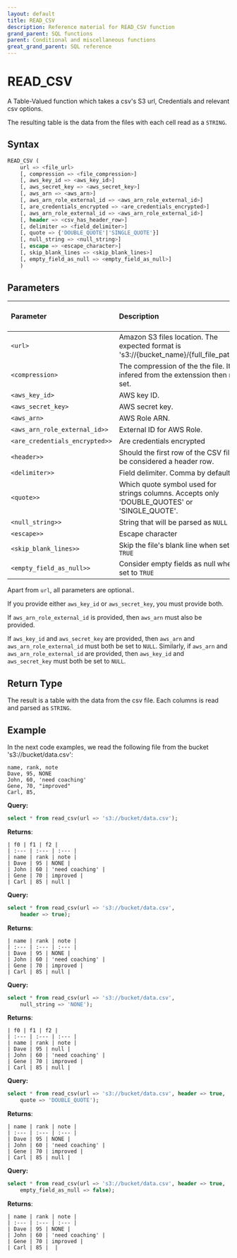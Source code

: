 ```yaml
---
layout: default
title: READ_CSV
description: Reference material for READ_CSV function
grand_parent: SQL functions
parent: Conditional and miscellaneous functions
great_grand_parent: SQL reference
---
```


# READ_CSV

A Table-Valued function which takes a csv's S3 url, Credentials and relevant csv options.

The resulting table is the data from the files with each cell read as a `STRING`.

## Syntax

```sql
READ_CSV ( 
    url => <file_url>
    [, compression => <file_compression>]
    [, aws_key_id => <aws_key_id>]
    [, aws_secret_key => <aws_secret_key>]
    [, aws_arn => <aws_arn>]
    [, aws_arn_role_external_id => <aws_arn_role_external_id>]
    [, are_credentials_encrypted => <are_credentials_encrypted>]
    [, aws_arn_role_external_id => <aws_arn_role_external_id>]
    [, header => <csv_has_header_row>]
    [, delimiter => <field_delimiter>]
    [, quote => {'DOUBLE_QUOTE'|'SINGLE_QUOTE'}]
    [, null_string => <null_string>]
    [, escape => <escape_character>]
    [, skip_blank_lines => <skip_blank_lines>]
    [, empty_field_as_null => <empty_field_as_null>]
    )
```

## Parameters

| Parameter                     | Description                                                                                      | Supported input types |
|:------------------------------|:-------------------------------------------------------------------------------------------------|:----------------------|
| `<url>`                       | Amazon S3 files location. The expected format is 's3://{bucket_name}/{full_file_path}'.          | `TEXT`                |
| `<compression>`               | The compression of the the file. It is infered from the extenssion then not set.                 | `TEXT`                |
| `<aws_key_id>`                | AWS key ID.                                                                                      | `TEXT`                |
| `<aws_secret_key>`            | AWS secret key.                                                                                  | `TEXT`                |
| `<aws_arn>`                   | AWS Role ARN.                                                                                    | `TEXT`                |
| `<aws_arn_role_external_id>>` | External ID for AWS Role.                                                                        | `TEXT`                |
| `<are_credentials_encrypted>>`| Are credentials encrypted                                                                        | `BOOL`                |
| `<header>>`                   | Should the first row of the CSV file be considered a header row.                                 | `TEXT`                |
| `<delimiter>>`                | Field delimiter. Comma by default `,`                                                            | `TEXT`                |
| `<quote>>`                    | Which quote symbol used for strings columns. Accepts only 'DOUBLE_QUOTES' or 'SINGLE_QUOTE'.     | `TEXT`                |
| `<null_string>>`              | String that will be parsed as `NULL`                                                             | `TEXT`                |
| `<escape>>`                   | Escape character                                                                                 | `TEXT`                |
| `<skip_blank_lines>>`         | Skip the file's blank line when set to `TRUE`                                                    | `BOOL`                |
| `<empty_field_as_null>>`      | Consider empty fields as null when set to `TRUE`                                                 | `BOOL`                |


Apart from `url`, all parameters are optional..

If you provide either `aws_key_id` or `aws_secret_key`, you must provide both.

If `aws_arn_role_external_id` is provided, then `aws_arn` must also be provided.

If `aws_key_id` and `aws_secret_key` are provided, then `aws_arn` and `aws_arn_role_external_id` must both be set to `NULL`. Similarly, if `aws_arn` and `aws_arn_role_external_id` are provided, then `aws_key_id` and `aws_secret_key` must both be set to `NULL`.

## Return Type

The result is a table with the data from the csv file. Each columns is read and parsed as `STRING`.

## Example

In the next code examples, we read the following file from the bucket 's3://bucket/data.csv':

```csv
name, rank, note
Dave, 95, NONE
John, 60, 'need coaching'
Gene, 70, "improved"
Carl, 85,
```


**Query:**
```sql
select * from read_csv(url => 's3://bucket/data.csv');
```
**Returns**:
```
| f0 | f1 | f2 |
| :--- | :--- | :--- |
| name | rank | note |
| Dave | 95 | NONE |
| John | 60 | 'need coaching' |
| Gene | 70 | improved |
| Carl | 85 | null |
```

**Query:**
```sql
select * from read_csv(url => 's3://bucket/data.csv',
    header => true);
```
**Returns**:
```
| name | rank | note |
| :--- | :--- | :--- |
| Dave | 95 | NONE |
| John | 60 | 'need coaching' |
| Gene | 70 | improved |
| Carl | 85 | null |

```

**Query:**
```sql
select * from read_csv(url => 's3://bucket/data.csv',
    null_string => 'NONE');
```
**Returns**:
```
| f0 | f1 | f2 |
| :--- | :--- | :--- |
| name | rank | note |
| Dave | 95 | null |
| John | 60 | 'need coaching' |
| Gene | 70 | improved |
| Carl | 85 | null |
```

**Query:**
```sql
select * from read_csv(url => 's3://bucket/data.csv', header => true,
    quote => 'DOUBLE_QUOTE');
```
**Returns**:
```
| name | rank | note |
| :--- | :--- | :--- |
| Dave | 95 | NONE |
| John | 60 | 'need coaching' |
| Gene | 70 | improved |
| Carl | 85 | null |
```

**Query:**
```sql
select * from read_csv(url => 's3://bucket/data.csv', header => true,
    empty_field_as_null => false);
```
**Returns**:
```
| name | rank | note |
| :--- | :--- | :--- |
| Dave | 95 | NONE |
| John | 60 | 'need coaching' |
| Gene | 70 | improved |
| Carl | 85 |  |
```